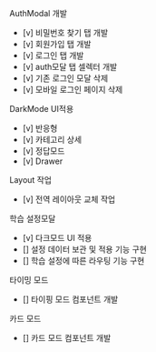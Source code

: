 AuthModal 개발

- [v] 비밀번호 찾기 탭 개발
- [v] 회원가입 탭 개발
- [v] 로그인 탭 개발
- [v] auth모달 탭 셀렉터 개발
- [v] 기존 로그인 모달 삭제
- [v] 모바일 로그인 페이지 삭제

DarkMode UI적용

- [v] 반응형
- [v] 카테고리 상세
- [v] 정답모드
- [v] Drawer

Layout 작업

- [v] 전역 레이아웃 교체 작업

학습 설정모달

- [v] 다크모드 UI 적용
- [] 설정 데이터 보관 및 적용 기능 구현
- [] 학습 설정에 따른 라우팅 기능 구현

타이밍 모드

- [] 타이핑 모드 컴포넌트 개발

카드 모드

- [] 카드 모드 컴포넌트 개발

